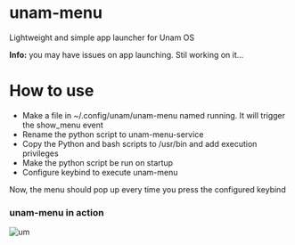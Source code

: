 # unam-menu
Lightweight and simple app launcher for Unam OS

**Info:** you may have issues on app launching. Stil working on it...

# How to use
- Make a file in ~/.config/unam/unam-menu named running. It will trigger the show_menu event
- Rename the python script to unam-menu-service
- Copy the Python and bash scripts to /usr/bin and add execution privileges
- Make the python script be run on startup
- Configure keybind to execute unam-menu

Now, the menu should pop up every time you press the configured keybind

### unam-menu in action
![um](http://unamos.weebly.com/uploads/1/6/8/1/16813022/screenshot-2017-05-02-18-39-37_orig.png)
